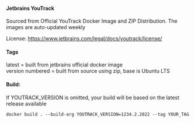 #### Jetbrains YouTrack
Sourced from Official YouTrack Docker Image and ZIP Distribution. The images are auto-updated weekly
    
License: https://www.jetbrains.com/legal/docs/youtrack/license/
    
#### Tags    
latest           = built from jetbrains official docker image  
version numbered = built from source using zip, base is Ubuntu LTS
    
#### Build:    
If YOUTRACK_VERSION is omitted, your build will be based on the latest release available
````
docker build . --build-arg YOUTRACK_VERSION=1234.2.2022 --tag YOUR_TAG
````
    